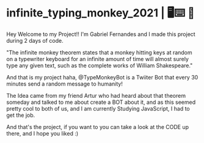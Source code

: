 # infinite_typing_monkey_2021 | 🖥️⌨️ 🐒

Hey Welcome to my Project!! I'm Gabriel Fernandes and I made this project during 2 days of code.

"The infinite monkey theorem states that a monkey hitting keys at random on a typewriter keyboard for an infinite amount of time
              will almost surely type any given text, such as the complete works of William Shakespeare."
              
              
And that is my project haha, @TypeMonkeyBot is a Twiiter Bot that every 30 minutes send a random message to humanity!

The Idea came from my friend Artur who had heard about that theorem someday and talked to me about create a BOT about it, 
and as this seemed pretty cool to both of us, and I am currently Studying JavaScript, I had to get the job.

And that's the project, if you want to you can take a look at the CODE up there, and I hope you liked :) 
